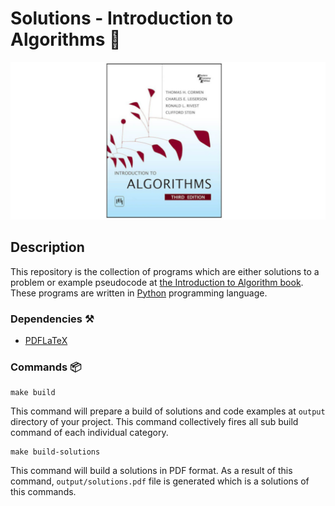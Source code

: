 # Solutions - Introduction to Algorithms 🎉

![Introduction to Algorithm](assets/images/introduction_to_algorithms.jpg)


## Description

This repository is the collection of programs which are either solutions to a
problem or example pseudocode at [the Introduction to Algorithm
book][introduction_to_algorithm]. These programs are written in [Python][python]
programming language.

### Dependencies ⚒️

* [PDFLaTeX][pdflatex]


### Commands 📦

```
make build
```
This command will prepare a build of solutions and code examples at `output`
directory of your project. This command collectively fires all sub build command
of each individual category.

```
make build-solutions
```

This command will build a solutions in PDF format. As a result of this command,
`output/solutions.pdf` file is generated which is a solutions of this commands.

[introduction_to_algorithm]: https://www.goodreads.com/book/show/108986.Introduction_to_Algorithms
[python]: https://www.python.org/
[pdflatex]: https://www.tug.org/applications/pdftex/
